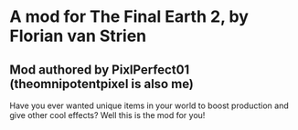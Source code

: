 # A mod for The Final Earth 2, by Florian van Strien
## Mod authored by PixlPerfect01 (theomnipotentpixel is also me)

Have you ever wanted unique items in your world to boost production and give other cool effects? Well this is the mod for you!

